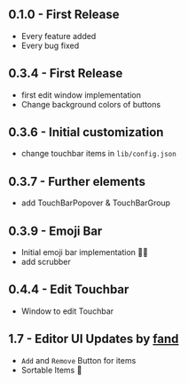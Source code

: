 ## 0.1.0 - First Release
* Every feature added
* Every bug fixed

## 0.3.4 - First Release
* first edit window implementation
* Change background colors of buttons

## 0.3.6 - Initial customization
* change touchbar items in `lib/config.json`

## 0.3.7 - Further elements
* add TouchBarPopover & TouchBarGroup

## 0.3.9 - Emoji Bar
* Initial emoji bar implementation 👩‍🎨
* add scrubber

## 0.4.4 - Edit Touchbar
* Window to edit Touchbar

## 1.7 - Editor UI Updates by [fand](https://github.com/fand)
* `Add` and `Remove` Button for items
* Sortable Items 🎉
